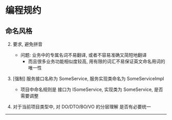 # 编程规约

## 命名风格

2. 要求, 避免拼音
    - 问题: 业务中的专属名词不易翻译, 或者不容易准确又简短地翻译
        - 而且很多业务功能相似度较高, 用有限的词汇不易保证英文命名用词的唯一性

17. [强制] 服务接口名称为 SomeService, 服务实现类命名为 SomeServiceImpl
    - 项目中命名规则是 接口为 ISomeService, 实现类为 SomeService, 是否需要调整

19. 对于当前项目类型中, 对 DO/DTO/BO/VO 的分层理解 是否有必要统一

---
